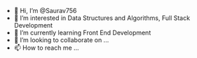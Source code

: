 - 👋 Hi, I’m @Saurav756
- 👀 I’m interested in Data Structures and Algorithms, Full Stack Development
- 🌱 I’m currently learning Front End Development
- 💞️ I’m looking to collaborate on ...
- 📫 How to reach me ...

<!---
Saurav756/Saurav756 is a ✨ special ✨ repository because its `README.md` (this file) appears on your GitHub profile.
You can click the Preview link to take a look at your changes.
--->
